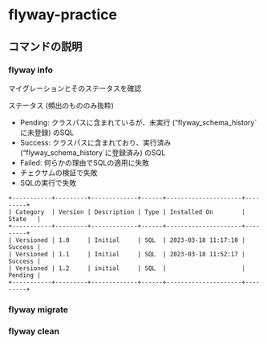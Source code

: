 # flyway-practice

## コマンドの説明

### flyway info
マイグレーションとそのステータスを確認

ステータス (頻出のもののみ抜粋)
- Pending: クラスパスに含まれているが、未実行 (“flyway_schema_history`に未登録) のSQL
- Success: クラスパスに含まれており、実行済み　 (“flyway_schema_history`に登録済み) のSQL
- Failed: 何らかの理由でSQLの適用に失敗
 - チェクサムの検証で失敗
 - SQLの実行で失敗

```
+-----------+---------+-------------+------+---------------------+---------+
| Category  | Version | Description | Type | Installed On        | State   |
+-----------+---------+-------------+------+---------------------+---------+
| Versioned | 1.0     | Initial     | SQL  | 2023-03-18 11:17:10 | Success |
| Versioned | 1.1     | Initial     | SQL  | 2023-03-18 11:52:17 | Success |
| Versioned | 1.2     | initial     | SQL  |                     | Pending |
+-----------+---------+-------------+------+---------------------+---------+
```

### flyway migrate

### flyway clean
